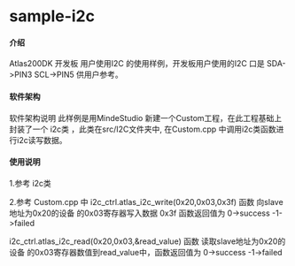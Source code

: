 # sample-i2c

#### 介绍
Atlas200DK 开发板 用户使用I2C 的使用样例，开发板用户使用的I2C 口是 SDA->PIN3   SCL->PIN5 供用户参考。

#### 软件架构
软件架构说明 此样例是用MindeStudio 新建一个Custom工程，在此工程基础上封装了一个 i2c类 ，此类在src/I2C文件夹中, 在Custom.cpp 中调用i2c类函数进行i2c读写数据。


#### 使用说明

1.参考 i2c类

2.参考 Custom.cpp 中 
i2c_ctrl.atlas_i2c_write(0x20,0x03,0x3f) 函数 向slave地址为0x20的设备 的0x03寄存器写入数据 0x3f   函数返回值为 0->success -1->failed

i2c_ctrl.atlas_i2c_read(0x20,0x03,&read_value) 函数 读取slave地址为0x20的设备 的0x03寄存器数值到read_value中，函数返回值为 
0->success -1->failed


